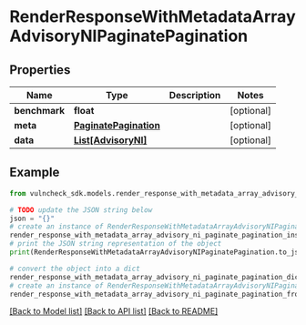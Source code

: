 # RenderResponseWithMetadataArrayAdvisoryNIPaginatePagination


## Properties

Name | Type | Description | Notes
------------ | ------------- | ------------- | -------------
**benchmark** | **float** |  | [optional] 
**meta** | [**PaginatePagination**](PaginatePagination.md) |  | [optional] 
**data** | [**List[AdvisoryNI]**](AdvisoryNI.md) |  | [optional] 

## Example

```python
from vulncheck_sdk.models.render_response_with_metadata_array_advisory_ni_paginate_pagination import RenderResponseWithMetadataArrayAdvisoryNIPaginatePagination

# TODO update the JSON string below
json = "{}"
# create an instance of RenderResponseWithMetadataArrayAdvisoryNIPaginatePagination from a JSON string
render_response_with_metadata_array_advisory_ni_paginate_pagination_instance = RenderResponseWithMetadataArrayAdvisoryNIPaginatePagination.from_json(json)
# print the JSON string representation of the object
print(RenderResponseWithMetadataArrayAdvisoryNIPaginatePagination.to_json())

# convert the object into a dict
render_response_with_metadata_array_advisory_ni_paginate_pagination_dict = render_response_with_metadata_array_advisory_ni_paginate_pagination_instance.to_dict()
# create an instance of RenderResponseWithMetadataArrayAdvisoryNIPaginatePagination from a dict
render_response_with_metadata_array_advisory_ni_paginate_pagination_from_dict = RenderResponseWithMetadataArrayAdvisoryNIPaginatePagination.from_dict(render_response_with_metadata_array_advisory_ni_paginate_pagination_dict)
```
[[Back to Model list]](../README.md#documentation-for-models) [[Back to API list]](../README.md#documentation-for-api-endpoints) [[Back to README]](../README.md)


